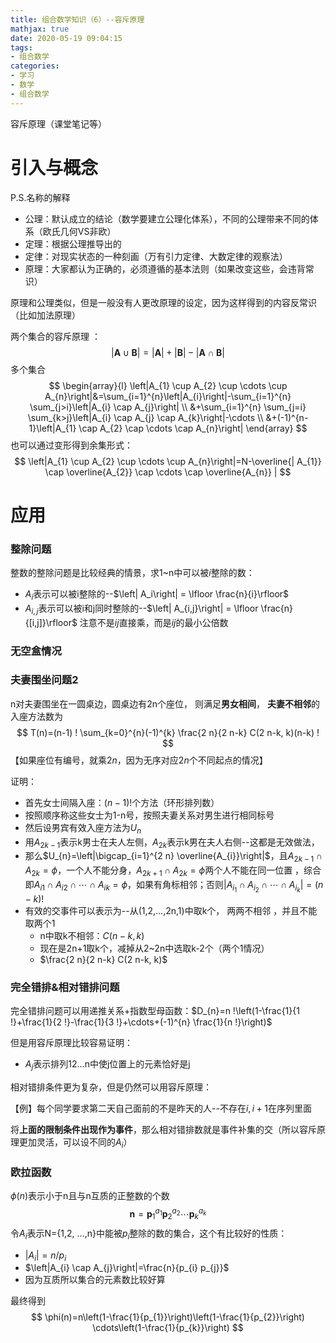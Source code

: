 ```yaml
---
title: 组合数学知识（6）--容斥原理
mathjax: true
date: 2020-05-19 09:04:15
tags:
- 组合数学
categories:
- 学习
- 数学
- 组合数学
---
```


容斥原理（课堂笔记等）

<!--more-->

# 引入与概念

P.S.名称的解释

* 公理：默认成立的结论（数学要建立公理化体系），不同的公理带来不同的体系（欧氏几何VS非欧）
* 定理：根据公理推导出的
* 定律：对现实状态的一种刻画（万有引力定律、大数定律的观察法）
* 原理：大家都认为正确的，必须遵循的基本法则（如果改变这些，会违背常识）

原理和公理类似，但是一般没有人更改原理的设定，因为这样得到的内容反常识（比如加法原理）



两个集合的容斥原理 ：
$$
|\boldsymbol{A} \cup \boldsymbol{B}|=|\boldsymbol{A}|+|\boldsymbol{B}|-|\boldsymbol{A} \cap \boldsymbol{B}|
$$
多个集合
$$
\begin{array}{l}
\left|A_{1} \cup A_{2} \cup \cdots \cup A_{n}\right|&=\sum_{i=1}^{n}\left|A_{i}\right|-\sum_{i=1}^{n} \sum_{j>i}\left|A_{i} \cap A_{j}\right| \\
&+\sum_{i=1}^{n} \sum_{j=i} \sum_{k>j}\left|A_{i} \cap A_{j} \cap A_{k}\right|-\cdots \\
&+(-1)^{n-1}\left|A_{1} \cap A_{2} \cap \cdots \cap A_{n}\right|
\end{array}
$$
也可以通过变形得到余集形式：
$$
\left|A_{1} \cup A_{2} \cup \cdots \cup A_{n}\right|=N-\overline{| A_{1}} \cap \overline{A_{2}} \cap \cdots \cap \overline{A_{n}} |
$$

# 应用



### 整除问题

整数的整除问题是比较经典的情景，求1~n中可以被$i$整除的数：

* $A_i$表示可以被i整除的--$\left| A_i\right| = \lfloor \frac{n}{i}\rfloor$
* $A_{i,j}$表示可以被i和j同时整除的--$\left| A_{i,j}\right| = \lfloor \frac{n}{[i,j]}\rfloor$ 注意不是$ij$直接乘，而是$ij$的最小公倍数



### 无空盒情况



### 夫妻围坐问题2

n对夫妻围坐在一圆桌边，圆桌边有2n个座位， 则满足**男女相间**， **夫妻不相邻**的入座方法数为 
$$
T(n)=(n-1) ! \sum_{k=0}^{n}(-1)^{k} \frac{2 n}{2 n-k} C(2 n-k, k)(n-k) ! 
$$
【如果座位有编号，就乘$2n$，因为无序对应$2n$个不同起点的情况】

证明：

* 首先女士间隔入座：$(n-1)!$个方法（环形排列数）
* 按照顺序称这些女士为1-n号，按照夫妻关系对男生进行相同标号
* 然后设男宾有效入座方法为$U_{n}$
* 用$A_{2k-1}$表示k男士在夫人左侧，$A_{2k}$表示k男在夫人右侧--这都是无效做法，
* 那么$U_{n}=\left|\bigcap_{i=1}^{2 n} \overline{A_{i}}\right|$，且$A_{2k-1}\cap A_{2k}=\phi$，一个人不能分身，$A_{2k+1}\cap A_{2k}=\phi$两个人不能在同一位置 ，综合即$A_{i1}∩A_{i2}∩ \cdots ∩A_{ik}=\phi$，如果有角标相邻；否则$\left|A_{i_{1}} \cap A_{i_{2}} \cap \cdots \cap A_{i_{k}}\right|=(n-k) !$
* 有效的交事件可以表示为--从(1,2,…,2n,1)中取k个， 两两不相邻 ，并且不能取两个1
  * n中取k不相邻：$C(n-k,k)$
  * 现在是2n+1取k个，减掉从2~2n中选取k-2个（两个1情况）
  * $\frac{2 n}{2 n-k} C(2 n-k, k)$



### 完全错排&相对错排问题

完全错排问题可以用递推关系+指数型母函数：$D_{n}=n !\left(1-\frac{1}{1 !}+\frac{1}{2 !}-\frac{1}{3 !}+\cdots+(-1)^{n} \frac{1}{n !}\right)$

但是用容斥原理比较容易证明：

* $A_j$表示排列12…n中使j位置上的元素恰好是j 



相对错排条件更为复杂，但是仍然可以用容斥原理：

【例】每个同学要求第二天自己面前的不是昨天的人--不存在$i,i+1$在序列里面

将**上面的限制条件出现作为事件**，那么相对错排数就是事件补集的交（所以容斥原理更加灵活，可以设不同的$A_i$）



### 欧拉函数

$\phi(n)$表示小于n且与n互质的正整数的个数
$$
\boldsymbol{n}=\boldsymbol{p}_{1}^{a_{1}} \boldsymbol{p}_{2}^{a_{2}} \cdots \boldsymbol{p}_{k}^{a_{k}}
$$
令$A_i$表示N={1,2, …,n}中能被$p_i$整除的数的集合，这个有比较好的性质：

* $\left|A_{i}\right|=n / p_{i}$
* $\left|A_{i} \cap A_{j}\right|=\frac{n}{p_{i} p_{j}}$
* 因为互质所以集合的元素数比较好算

最终得到
$$
\phi(n)=n\left(1-\frac{1}{p_{1}}\right)\left(1-\frac{1}{p_{2}}\right) \cdots\left(1-\frac{1}{p_{k}}\right)
$$

